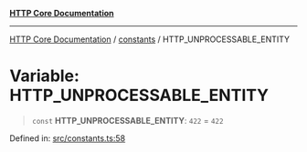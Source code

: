 [**HTTP Core Documentation**](../../README.md)

***

[HTTP Core Documentation](../../README.md) / [constants](../README.md) / HTTP\_UNPROCESSABLE\_ENTITY

# Variable: HTTP\_UNPROCESSABLE\_ENTITY

> `const` **HTTP\_UNPROCESSABLE\_ENTITY**: `422` = `422`

Defined in: [src/constants.ts:58](https://github.com/stonemjs/http-core/blob/38177eda1505fdb30323b11ec31ef2a0f0840267/src/constants.ts#L58)
